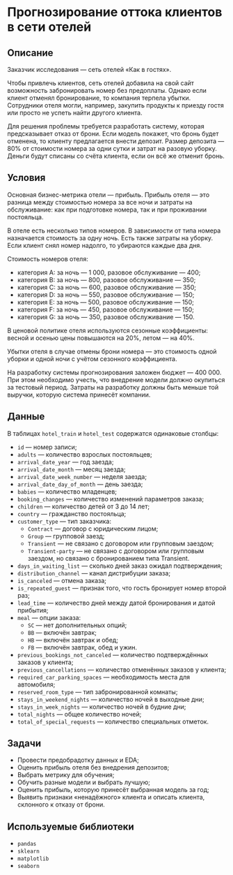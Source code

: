 # Прогнозирование оттока клиентов в сети отелей

## Описание
Заказчик исследования — сеть отелей «Как в гостях».

Чтобы привлечь клиентов, сеть отелей добавила на свой сайт возможность забронировать номер без предоплаты. Однако если клиент отменял бронирование, то компания терпела убытки. Сотрудники отеля могли, например, закупить продукты к приезду гостя или просто не успеть найти другого клиента.

Для решения проблемы требуется разработать систему, которая предсказывает отказ от брони. Если модель покажет, что бронь будет отменена, то клиенту предлагается внести депозит. Размер депозита — 80% от стоимости номера за одни сутки и затрат на разовую уборку. Деньги будут списаны со счёта клиента, если он всё же отменит бронь.

## Условия
Основная бизнес-метрика отели — прибыль. Прибыль отеля — это разница между стоимостью номера за все ночи и затраты на обслуживание: как при подготовке номера, так и при проживании постояльца.

В отеле есть несколько типов номеров. В зависимости от типа номера назначается стоимость за одну ночь. Есть также затраты на уборку. Если клиент снял номер надолго, то убираются каждые два дня.

Стоимость номеров отеля:
- категория A: за ночь — 1 000, разовое обслуживание — 400;
- категория B: за ночь — 800, разовое обслуживание — 350;
- категория C: за ночь — 600, разовое обслуживание — 350;
- категория D: за ночь — 550, разовое обслуживание — 150;
- категория E: за ночь — 500, разовое обслуживание — 150;
- категория F: за ночь — 450, разовое обслуживание — 150;
- категория G: за ночь — 350, разовое обслуживание — 150.

В ценовой политике отеля используются сезонные коэффициенты: весной и осенью цены повышаются на 20%, летом — на 40%.

Убытки отеля в случае отмены брони номера — это стоимость одной уборки и одной ночи с учётом сезонного коэффициента.

На разработку системы прогнозирования заложен бюджет — 400 000. При этом необходимо учесть, что внедрение модели должно окупиться за тестовый период. Затраты на разработку должны быть меньше той выручки, которую система принесёт компании.

## Данные
В таблицах `hotel_train` и `hotel_test` содержатся одинаковые столбцы:
- `id` — номер записи;
- `adults` — количество взрослых постояльцев;
- `arrival_date_year` — год заезда;
- `arrival_date_month` — месяц заезда;
- `arrival_date_week_number` — неделя заезда;
- `arrival_date_day_of_month` — день заезда;
- `babies` — количество младенцев;
- `booking_changes` — количество изменений параметров заказа;
- `children` — количество детей от 3 до 14 лет;
- `country` — гражданство постояльца;
- `customer_type` — тип заказчика:
	* `Contract` — договор с юридическим лицом;
	* `Group` — групповой заезд;
	* `Transient` — не связано с договором или групповым заездом;
	* `Transient-party` — не связано с договором или групповым заездом, но связано с бронированием типа Transient.
- `days_in_waiting_list` — сколько дней заказ ожидал подтверждения;
- `distribution_channel` — канал дистрибуции заказа;
- `is_canceled` — отмена заказа;
- `is_repeated_guest` — признак того, что гость бронирует номер второй раз;
- `lead_time` — количество дней между датой бронирования и датой прибытия;
- `meal` — опции заказа:
	* `SC` — нет дополнительных опций;
	* `BB` — включён завтрак;
	* `HB` — включён завтрак и обед;
	* `FB` — включён завтрак, обед и ужин.
- `previous_bookings_not_canceled` — количество подтверждённых заказов у клиента;
- `previous_cancellations` — количество отменённых заказов у клиента;
- `required_car_parking_spaces` — необходимость места для автомобиля;
- `reserved_room_type` — тип забронированной комнаты;
- `stays_in_weekend_nights` — количество ночей в выходные дни;
- `stays_in_week_nights` — количество ночей в будние дни;
- `total_nights` — общее количество ночей;
- `total_of_special_requests` — количество специальных отметок.

## Задачи
- Провести предобрадотку данных и EDA;
- Оценить прибыль отеля без внедрения депозитов;
- Выбрать метрику для обучения;
- Обучить разные модели и выбрать лучшую;
- Оценить прибыль, которую принесёт выбранная модель за год;
- Выявить признаки «ненадёжного» клиента и описать клиента, склонного к отказу от брони.

## Используемые библиотеки
- `pandas`
- `sklearn`
- `matplotlib`
- `seaborn`